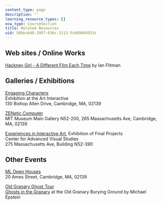 ```yaml
---
content_type: page
description: ''
learning_resource_types: []
ocw_type: CourseSection
title: Related Resources
uid: 50bbcb48-2957-636c-3113-5cb89694553c
---
```


Web sites / Online Works
------------------------

[Hackney Girl - A Different Film Each Time](http://www.blipstation.com/) by Ian Flitman

Galleries / Exhibitions
-----------------------

[Engaging Characters](http://www.mitpressjournals.org/doi/abs/10.1162/152028104772624982?journalCode=pajj)  
Exhibition at the Art Interactive  
130 Bishop Allen Drive, Cambridge, MA, 02139

[ZENetic Computer](http://ic.media.mit.edu/courses/mas878/shows/zenetic.html)  
MIT Museum Main Gallery N52-200, 265 Massachusetts Ave, Cambridge, MA, 02139

[Experiences in Interactive Art](http://ic.media.mit.edu/courses/mas878/shows/iashow.html), Exhibition of Final Projects  
Center for Advanced Visual Studies  
275 Massachusetts Ave, Building N52-390

Other Events
------------

[ML Open Houses](http://ic.media.mit.edu/courses/mas878/shows/mlevents.html)  
20 Ames Street, Cambridge, MA, 02139

[Old Granary Ghost Tour](http://ic.media.mit.edu/courses/mas878/shows/granarytour.html)  
[Ghosts in the Granary](http://ic.media.mit.edu/courses/mas878/shows/granarytour.html) at the Old Granary Burying Ground by Michael Epstein